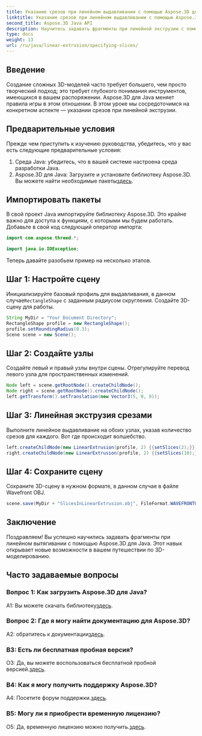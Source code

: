 ```yaml
---
title: Указание срезов при линейном выдавливании с помощью Aspose.3D для Java
linktitle: Указание срезов при линейном выдавливании с помощью Aspose.3D для Java
second_title: Aspose.3D Java API
description: Научитесь задавать фрагменты при линейной экструзии с помощью Aspose.3D для Java. Совершенствуйте свои навыки 3D-моделирования с помощью этого пошагового руководства.
type: docs
weight: 13
url: /ru/java/linear-extrusion/specifying-slices/
---
```

## Введение

Создание сложных 3D-моделей часто требует большего, чем просто творческий подход; это требует глубокого понимания инструментов, имеющихся в вашем распоряжении. Aspose.3D для Java меняет правила игры в этом отношении. В этом уроке мы сосредоточимся на конкретном аспекте — указании срезов при линейной экструзии.

## Предварительные условия

Прежде чем приступить к изучению руководства, убедитесь, что у вас есть следующие предварительные условия:

1. Среда Java: убедитесь, что в вашей системе настроена среда разработки Java.
2.  Aspose.3D для Java: Загрузите и установите библиотеку Aspose.3D. Вы можете найти необходимые пакеты[здесь](https://releases.aspose.com/3d/java/).

## Импортировать пакеты

В свой проект Java импортируйте библиотеку Aspose.3D. Это крайне важно для доступа к функциям, с которыми мы будем работать. Добавьте в свой код следующий оператор импорта:

```java
import com.aspose.threed.*;

import java.io.IOException;
```

Теперь давайте разобьем пример на несколько этапов.

## Шаг 1: Настройте сцену

Инициализируйте базовый профиль для выдавливания, в данном случае`RectangleShape` с заданным радиусом скругления. Создайте 3D-сцену для работы.

```java
String MyDir = "Your Document Directory";
RectangleShape profile = new RectangleShape();
profile.setRoundingRadius(0.3);
Scene scene = new Scene();
```

## Шаг 2: Создайте узлы

Создайте левый и правый узлы внутри сцены. Отрегулируйте перевод левого узла для пространственных изменений.

```java
Node left = scene.getRootNode().createChildNode();
Node right = scene.getRootNode().createChildNode();
left.getTransform().setTranslation(new Vector3(5, 0, 0));
```

## Шаг 3: Линейная экструзия срезами

Выполните линейное выдавливание на обоих узлах, указав количество срезов для каждого. Вот где происходит волшебство.

```java
left.createChildNode(new LinearExtrusion(profile, 2) {{setSlices(2);}});
right.createChildNode(new LinearExtrusion(profile, 2) {{setSlices(10);}});
```

## Шаг 4: Сохраните сцену

Сохраните 3D-сцену в нужном формате, в данном случае в файле Wavefront OBJ.

```java
scene.save(MyDir + "SlicesInLinearExtrusion.obj", FileFormat.WAVEFRONTOBJ);
```

## Заключение

Поздравляем! Вы успешно научились задавать фрагменты при линейном вытягивании с помощью Aspose.3D для Java. Этот навык открывает новые возможности в вашем путешествии по 3D-моделированию.

## Часто задаваемые вопросы

### Вопрос 1: Как загрузить Aspose.3D для Java?

 A1: Вы можете скачать библиотеку[здесь](https://releases.aspose.com/3d/java/).

### Вопрос 2: Где я могу найти документацию для Aspose.3D?

 A2: обратитесь к документации[здесь](https://reference.aspose.com/3d/java/).

### В3: Есть ли бесплатная пробная версия?

 О3: Да, вы можете воспользоваться бесплатной пробной версией.[здесь](https://releases.aspose.com/).

### В4: Как я могу получить поддержку Aspose.3D?

 A4: Посетите форум поддержки.[здесь](https://forum.aspose.com/c/3d/18).

### В5: Могу ли я приобрести временную лицензию?

 О5: Да, временную лицензию можно получить.[здесь](https://purchase.aspose.com/temporary-license/).